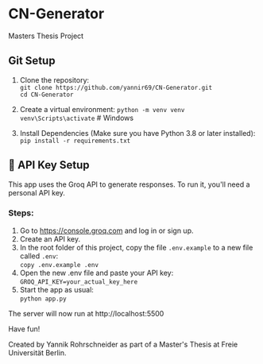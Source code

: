 # CN-Generator
 Masters Thesis Project

## Git Setup
1. Clone the repository:  
    `git clone https://github.com/yannir69/CN-Generator.git`  
    `cd CN-Generator`    

2. Create a virtual environment:
    `python -m venv venv`    
    `venv\Scripts\activate`           # Windows  

3. Install Dependencies (Make sure you have Python 3.8 or later installed):  
    `pip install -r requirements.txt`  

## 🔐 API Key Setup

This app uses the Groq API to generate responses. To run it, you'll need a personal API key. 

### Steps:

1. Go to https://console.groq.com and log in or sign up.  
2. Create an API key.
3. In the root folder of this project, copy the file `.env.example` to a new file called `.env`:  
    `copy .env.example .env`    
4. Open the new .env file and paste your API key:  
    `GROQ_API_KEY=your_actual_key_here`  
5. Start the app as usual:   
    `python app.py`  

The server will now run at http://localhost:5500  

Have fun!  

Created by Yannik Rohrschneider as part of a Master's Thesis at Freie Universität Berlin.  
